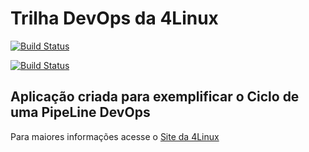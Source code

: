 # Trilha DevOps da 4Linux

<!-- Altere a Flag abaixo com sua URL do Travis -->
[![Build Status](https://travis-ci.org/sua_conta/simple-unittest.svg?branch=master)](https://travis-ci.org/sua_conta/simple-unittest)

[![Build Status](https://travis-ci.com/Bruno-BoaSorte/DevOpsLab-HelloWorld.svg?branch=master)](https://travis-ci.com/Bruno-BoaSorte/DevOpsLab-HelloWorld)

## Aplicação criada para exemplificar o Ciclo de uma PipeLine DevOps


Para maiores informações acesse o [Site da 4Linux](https://www.4linux.com.br/cursos/devops)
